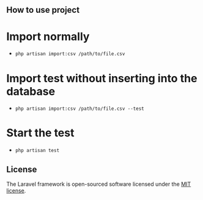 ## How to use project

# Import normally
- `php artisan import:csv /path/to/file.csv`

# Import test without inserting into the database
- `php artisan import:csv /path/to/file.csv --test`

# Start the test
- `php artisan test`

## License

The Laravel framework is open-sourced software licensed under the [MIT license](https://opensource.org/licenses/MIT).
